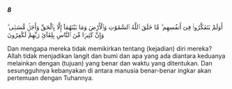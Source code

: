 ##### 8

<span class="ayah">أَوَلَمْ يَتَفَكَّرُوا۟ فِىٓ أَنفُسِهِم ۗ مَّا خَلَقَ ٱللَّهُ ٱلسَّمَٰوَٰتِ وَٱلْأَرْضَ وَمَا بَيْنَهُمَآ إِلَّا بِٱلْحَقِّ وَأَجَلٍۢ مُّسَمًّۭى ۗ وَإِنَّ كَثِيرًۭا مِّنَ ٱلنَّاسِ بِلِقَآئِ رَبِّهِمْ لَكَٰفِرُونَ</span>

<span class="ayah_translation">Dan mengapa mereka tidak memikirkan tentang (kejadian) diri mereka? Allah tidak menjadikan langit dan bumi dan apa yang ada diantara keduanya melainkan dengan (tujuan) yang benar dan waktu yang ditentukan. Dan sesungguhnya kebanyakan di antara manusia benar-benar ingkar akan pertemuan dengan Tuhannya.</span>
